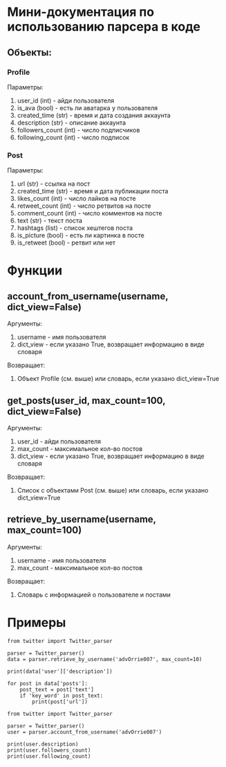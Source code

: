 # Мини-документация по использованию парсера в коде

## Объекты:


### Profile
Параметры:
  1) user_id (int) - айди пользователя
  2) is_ava (bool) - есть ли аватарка у пользователя
  3) created_time (str) - время и дата создания аккаунта
  4) description (str) - описание аккаунта
  5) followers_count (int) - число подписчиков
  6) following_count (int) - число подписок
  
### Post
Параметры:
  1) url (str) - ссылка на пост
  2) created_time (str) - время и дата публикации поста
  3) likes_count (int) - число лайков на посте
  4) retweet_count (int) - число ретвитов на посте
  5) comment_count (int) - число комментов на посте
  6) text (str) - текст поста
  7) hashtags (list) - список хештегов поста
  8) is_picture (bool) - есть ли картинка в посте
  9) is_retweet (bool) - ретвит или нет


# Функции


## account_from_username(username, dict_view=False)
Аргументы:
   1) username - имя пользователя
   2) dict_view - если указано True, возвращает информацию в виде словаря

Возвращает:
  1) Объект Profile (см. выше) или словарь, если указано dict_view=True

## get_posts(user_id, max_count=100, dict_view=False)
Аргументы:
  1) user_id - айди пользователя
  2) max_count - максимальное кол-во постов
  3) dict_view - если указано True, возвращает информацию в виде словаря

Возвращает:
  1) Список с объектами Post (см. выше) или словарь, если указано dict_view=True

## retrieve_by_username(username, max_count=100)
Аргументы:
  1) username - имя пользователя
  2) max_count - максимальное кол-во постов

Возвращает:
  1) Словарь с информацией о пользователе и постами


# Примеры
```
from twitter import Twitter_parser

parser = Twitter_parser()
data = parser.retrieve_by_username('advOrrie007', max_count=10)

print(data['user']['description'])

for post in data['posts']:
	post_text = post['text']
	if 'key_word' in post_text:
		print(post['url'])

```

```
from twitter import Twitter_parser

parser = Twitter_parser()
user = parser.account_from_username('advOrrie007')

print(user.description)
print(user.followers_count)
print(user.following_count)

```
